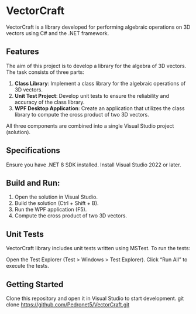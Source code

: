 # VectorCraft
VectorCraft is a library developed for performing algebraic operations on 3D vectors using C# and the .NET framework.

## Features
The aim of this project is to develop a library for the algebra of 3D vectors. The task consists of three parts:

1. **Class Library**: Implement a class library for the algebraic operations of 3D vectors.
2. **Unit Test Project**: Develop unit tests to ensure the reliability and accuracy of the class library.
3. **WPF Desktop Application**: Create an application that utilizes the class library to compute the cross product of two 3D vectors.

All three components are combined into a single Visual Studio project (solution).

## Specifications
Ensure you have .NET 8 SDK installed.
Install Visual Studio 2022 or later.

## Build and Run:
1. Open the solution in Visual Studio.
2. Build the solution (Ctrl + Shift + B).
3. Run the WPF application (F5).
4. Compute the cross product of two 3D vectors.

## Unit Tests
VectorCraft library includes unit tests written using MSTest. To run the tests:

Open the Test Explorer (Test > Windows > Test Explorer).
Click “Run All” to execute the tests.

## Getting Started
Clone this repository and open it in Visual Studio to start development.
git clone https://github.com/Pedronet5/VectorCraft.git
